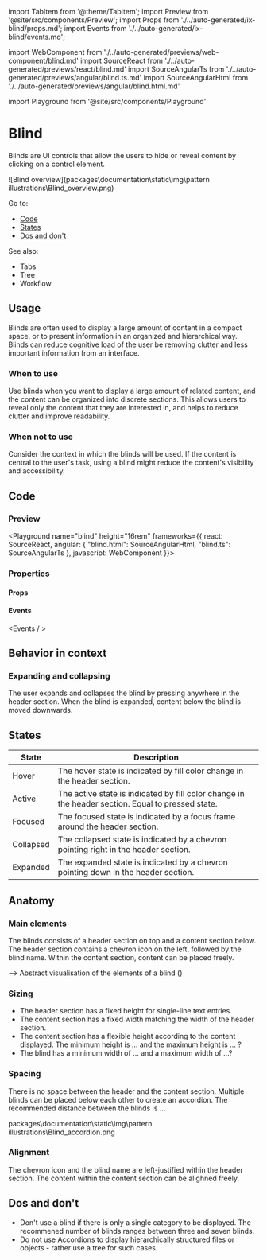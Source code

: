 import TabItem from '@theme/TabItem';
import Preview from '@site/src/components/Preview';
import Props from './../auto-generated/ix-blind/props.md';
import Events from './../auto-generated/ix-blind/events.md';

import WebComponent from './../auto-generated/previews/web-component/blind.md'
import SourceReact from './../auto-generated/previews/react/blind.md'
import SourceAngularTs from './../auto-generated/previews/angular/blind.ts.md'
import SourceAngularHtml from './../auto-generated/previews/angular/blind.html.md'

import Playground from '@site/src/components/Playground'

# Blind

Blinds are UI controls that allow the users to hide or reveal content by clicking on a control element. 

![Blind overview](packages\documentation\static\img\pattern illustrations\Blind_overview.png)

Go to:
- [Code](#Code)
- [States](#States)
- [Dos and don't](#Dos-and-don't)

See also:
- Tabs
- Tree
- Workflow

## Usage

Blinds are often used to display a large amount of content in a compact space, or to present information in an organized and hierarchical way.​ Blinds can reduce cognitive load of the user be removing clutter and less important information from an interface.

### When to use

Use blinds when you want to display a large amount of related content, and the content can be organized into discrete sections. This allows users to reveal only the content that they are interested in, and helps to reduce clutter and improve readability.​ 

### When not to use

Consider the context in which the blinds will be used. If the content is central to the user's task, using a blind might reduce the content's visibility and accessibility. 

## Code

### Preview

<Playground
name="blind"
height="16rem"
frameworks={{
    react: SourceReact,
    angular: {
        "blind.html": SourceAngularHtml,
        "blind.ts": SourceAngularTs
    },
    javascript: WebComponent
}}>
</Playground>

### Properties

#### Props

<Props />

#### Events

<Events / >

## Behavior in context

### Expanding and collapsing

The user expands and collapses the blind by pressing anywhere in the header section. When the blind is expanded, content below the blind is moved downwards. 

## States

| State              | Description|
| ------------------ | -------------- |
| Hover              | The hover state is indicated by fill color change in the header section. |
| Active             | The active state is indicated by fill color change in the header section. Equal to pressed state. |
| Focused            | The focused state is indicated by a focus frame around the header section. |
| Collapsed          | The collapsed state is indicated by a chevron pointing right in the header section. |
| Expanded           | The expanded state is indicated by a chevron pointing down in the header section. |

## Anatomy

### Main elements
The blinds consists of a header section on top and a content section below. The header section contains a chevron icon on the left, followed by the blind name. Within the content section, content can be placed freely.

--> Abstract visualisation of the elements of a blind ()

### Sizing

- The header section has a fixed height for single-line text entries. 
- The content section has a fixed width matching the width of the header section.
- The content section has a flexible height according to the content displayed. The minimum height is ... and the maximum height is ... ?
- The blind has a minimum width of ... and a maximum width of ...?

### Spacing

There is no space between the header and the content section. 
Multiple blinds can be placed below each other to create an accordion. The recommended distance between the blinds is ...

packages\documentation\static\img\pattern illustrations\Blind_accordion.png

### Alignment

The chevron icon and the blind name are left-justified within the header section. The content within the content section can be alighned freely.


## Dos and don't

- Don't use a blind if there is only a single category to be displayed. The recommened number of blinds ranges between three and seven blinds.
- Do not use Accordions to display hierarchically structured files or objects - rather use a tree for such cases.
